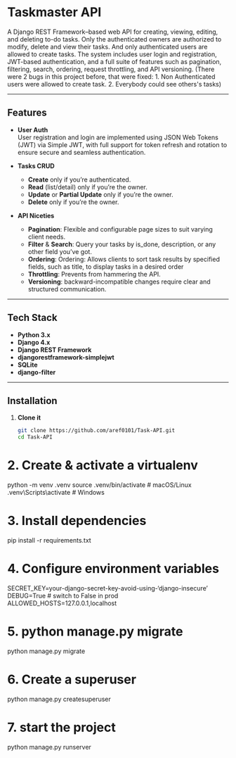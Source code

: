 # Taskmaster API

A Django REST Framework–based web API for creating, viewing, editing, and deleting to-do tasks. Only the authenticated owners are authorized to modify, delete and view their tasks. And only authenticated users are allowed to create tasks. The system includes user login and registration, JWT-based authentication, and a full suite of features such as pagination, filtering, search, ordering, request throttling, and API versioning. (There were 2 bugs in this project before, that were fixed: 1. Non Authenticated users were allowed to create task. 2. Everybody could see others's tasks)

---

## Features

- **User Auth**  
User registration and login are implemented using JSON Web Tokens (JWT) via Simple JWT, with full support for token refresh and rotation to ensure secure and seamless authentication.

- **Tasks CRUD**  
  - **Create** only if you’re authenticated. 
  - **Read** (list/detail) only if you’re the owner.
  - **Update** or **Partial Update** only if you’re the owner.  
  - **Delete** only if you’re the owner.

- **API Niceties**  
  - **Pagination**: Flexible and configurable page sizes to suit varying client needs.  
  - **Filter** & **Search**: Query your tasks by is_done, description, or any other field you’ve got.  
  - **Ordering**: Ordering: Allows clients to sort task results by specified fields, such as title, to display tasks in a desired order
  - **Throttling**: Prevents from hammering the API.  
  - **Versioning**: backward-incompatible changes require clear and structured communication.

---

## Tech Stack

- **Python 3.x**  
- **Django 4.x**  
- **Django REST Framework**  
- **djangorestframework-simplejwt**  
- **SQLite** 
- **django-filter**  

---

## Installation

1. **Clone it**  
   ```bash
   git clone https://github.com/aref0101/Task-API.git
   cd Task-API

# 2. Create & activate a virtualenv
python -m venv .venv
source .venv/bin/activate      # macOS/Linux
.venv\Scripts\activate         # Windows

# 3. Install dependencies
pip install -r requirements.txt

# 4. Configure environment variables
SECRET_KEY=your-django-secret-key-avoid-using-‘django-insecure’
DEBUG=True   # switch to False in prod
ALLOWED_HOSTS=127.0.0.1,localhost

# 5. python manage.py migrate
python manage.py migrate

# 6. Create a superuser
python manage.py createsuperuser

# 7. start the project
python manage.py runserver